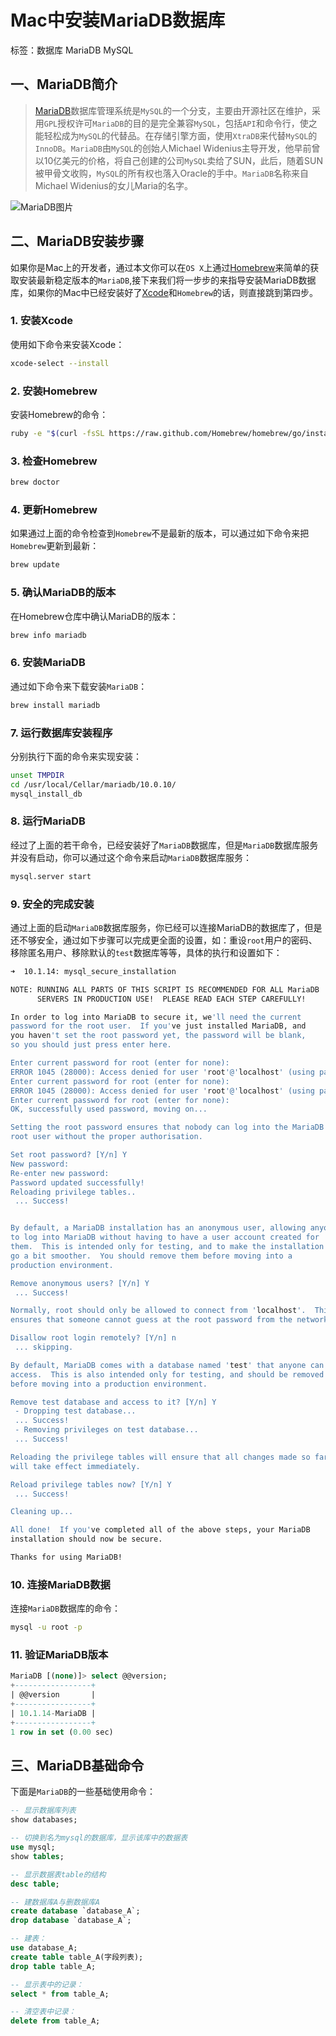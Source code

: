 ﻿# Mac中安装MariaDB数据库

标签：数据库 MariaDB MySQL

## 一、MariaDB简介

> [MariaDB][1]数据库管理系统是`MySQL`的一个分支，主要由开源社区在维护，采用`GPL`授权许可`MariaDB`的目的是完全兼容`MySQL`，包括`API`和命令行，使之能轻松成为`MySQL`的代替品。在存储引擎方面，使用`XtraDB`来代替`MySQL`的`InnoDB`。`MariaDB`由`MySQL`的创始人Michael Widenius主导开发，他早前曾以10亿美元的价格，将自己创建的公司`MySQL`卖给了SUN，此后，随着SUN被甲骨文收购，`MySQL`的所有权也落入Oracle的手中。`MariaDB`名称来自Michael Widenius的女儿Maria的名字。

![MariaDB图片][2]

## 二、MariaDB安装步骤

如果你是Mac上的开发者，通过本文你可以在`OS X`上通过[Homebrew][3]来简单的获取安装最新稳定版本的`MariaDB`,接下来我们将一步步的来指导安装MariaDB数据库，如果你的Mac中已经安装好了[Xcode][4]和`Homebrew`的话，则直接跳到第四步。

### 1. 安装Xcode

使用如下命令来安装Xcode：

```bash
xcode-select --install
```

### 2. 安装Homebrew

安装Homebrew的命令：

```bash
ruby -e "$(curl -fsSL https://raw.github.com/Homebrew/homebrew/go/install)"
```

### 3. 检查Homebrew

```bash
brew doctor
```

### 4. 更新Homebrew

如果通过上面的命令检查到`Homebrew`不是最新的版本，可以通过如下命令来把`Homebrew`更新到最新：

```bash
brew update
```

### 5. 确认MariaDB的版本

在Homebrew仓库中确认MariaDB的版本：

```bash
brew info mariadb
```

### 6. 安装MariaDB

通过如下命令来下载安装`MariaDB`：

```bash
brew install mariadb
```

### 7. 运行数据库安装程序

分别执行下面的命令来实现安装：

```bash
unset TMPDIR
cd /usr/local/Cellar/mariadb/10.0.10/
mysql_install_db
```

### 8. 运行MariaDB

经过了上面的若干命令，已经安装好了`MariaDB`数据库，但是`MariaDB`数据库服务并没有启动，你可以通过这个命令来启动`MariaDB`数据库服务：

```bash
mysql.server start
```

### 9. 安全的完成安装

通过上面的启动`MariaDB`数据库服务，你已经可以连接MariaDB的数据库了，但是还不够安全，通过如下步骤可以完成更全面的设置，如：重设`root`用户的密码、移除匿名用户、移除默认的`test`数据库等等，具体的执行和设置如下：

```bash
➜  10.1.14: mysql_secure_installation

NOTE: RUNNING ALL PARTS OF THIS SCRIPT IS RECOMMENDED FOR ALL MariaDB
      SERVERS IN PRODUCTION USE!  PLEASE READ EACH STEP CAREFULLY!

In order to log into MariaDB to secure it, we'll need the current
password for the root user.  If you've just installed MariaDB, and
you haven't set the root password yet, the password will be blank,
so you should just press enter here.

Enter current password for root (enter for none):
ERROR 1045 (28000): Access denied for user 'root'@'localhost' (using password: YES)
Enter current password for root (enter for none):
ERROR 1045 (28000): Access denied for user 'root'@'localhost' (using password: YES)
Enter current password for root (enter for none):
OK, successfully used password, moving on...

Setting the root password ensures that nobody can log into the MariaDB
root user without the proper authorisation.

Set root password? [Y/n] Y
New password:
Re-enter new password:
Password updated successfully!
Reloading privilege tables..
 ... Success!


By default, a MariaDB installation has an anonymous user, allowing anyone
to log into MariaDB without having to have a user account created for
them.  This is intended only for testing, and to make the installation
go a bit smoother.  You should remove them before moving into a
production environment.

Remove anonymous users? [Y/n] Y
 ... Success!

Normally, root should only be allowed to connect from 'localhost'.  This
ensures that someone cannot guess at the root password from the network.

Disallow root login remotely? [Y/n] n
 ... skipping.

By default, MariaDB comes with a database named 'test' that anyone can
access.  This is also intended only for testing, and should be removed
before moving into a production environment.

Remove test database and access to it? [Y/n] Y
 - Dropping test database...
 ... Success!
 - Removing privileges on test database...
 ... Success!

Reloading the privilege tables will ensure that all changes made so far
will take effect immediately.

Reload privilege tables now? [Y/n] Y
 ... Success!

Cleaning up...

All done!  If you've completed all of the above steps, your MariaDB
installation should now be secure.

Thanks for using MariaDB!
```

### 10. 连接MariaDB数据

连接`MariaDB`数据库的命令：

```bash
mysql -u root -p
```

### 11. 验证MariaDB版本

```sql
MariaDB [(none)]> select @@version;
+-----------------+
| @@version       |
+-----------------+
| 10.1.14-MariaDB |
+-----------------+
1 row in set (0.00 sec)
```

## 三、MariaDB基础命令

下面是`MariaDB`的一些基础使用命令：

```sql
-- 显示数据库列表
show databases;

-- 切换到名为mysql的数据库，显示该库中的数据表
use mysql;
show tables;

-- 显示数据表table的结构
desc table;

-- 建数据库A与删数据库A
create database `database_A`;
drop database `database_A`;

-- 建表：
use database_A;
create table table_A(字段列表);
drop table table_A;

-- 显示表中的记录：
select * from table_A;

-- 清空表中记录：
delete from table_A;
```

  [1]: https://mariadb.org/
  [2]: http://static.blinkfox.com/mariadb20160716.png
  [3]: http://brew.sh/
  [4]: https://developer.apple.com/xcode/ide/cn/